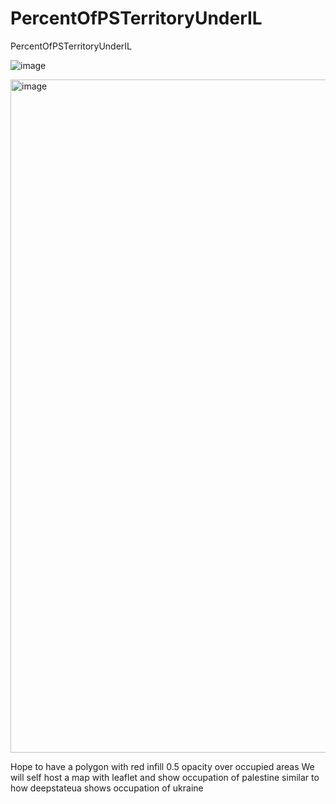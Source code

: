 # PercentOfPSTerritoryUnderIL
PercentOfPSTerritoryUnderIL

![image](https://github.com/akademsubotnik/PercentOfPSTerritoryUnderIL/assets/44036625/18553914-53cf-40a9-8073-66fef966b38a)

<img width="1077" alt="image" src="https://github.com/akademsubotnik/PercentOfPSTerritoryUnderIL/assets/44036625/cdf361e1-fc83-4459-9905-c29fdaff0a0a">

Hope to have a polygon with red infill 0.5 opacity over occupied areas
We will self host a map with leaflet and show occupation of palestine similar to how deepstateua shows occupation of ukraine
